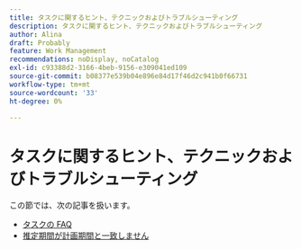 ```yaml
---
title: タスクに関するヒント、テクニックおよびトラブルシューティング
description: タスクに関するヒント、テクニックおよびトラブルシューティング
author: Alina
draft: Probably
feature: Work Management
recommendations: noDisplay, noCatalog
exl-id: c93388d2-3166-4beb-9156-e309041ed109
source-git-commit: b08377e539b04e896e84d17f46d2c941b0f66731
workflow-type: tm+mt
source-wordcount: '33'
ht-degree: 0%

---
```


# タスクに関するヒント、テクニックおよびトラブルシューティング

この節では、次の記事を扱います。

* [タスクの FAQ](../../../manage-work/tasks/tips-tricks-and-troubleshooting/tasks-faqs.md)
* [推定期間が計画期間と一致しません](../../../manage-work/tasks/tips-tricks-and-troubleshooting/projected-and-planned-durations-dont-match.md)
